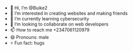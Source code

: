 - 👋 Hi, I’m @Buike2
- 👀 I’m interested in creating websites and making friends
- 🌱 I’m currently learning cybersecurity
- 💞️ I’m looking to collaborate on web developers
- 📫 How to reach me +2347061120979 
- 😄 Pronouns: male
- ⚡ Fun fact: hugs

<!---
Buike2/Buike2 is a ✨ special ✨ repository because its `README.md` (this file) appears on your GitHub profile.
You can click the Preview link to take a look at your changes.
--->

